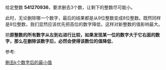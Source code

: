 给定整数 **541270936**，要求删去3个数，让剩下的整数尽可能小。

此时，无论删除哪一个数字，最后的结果都是从9位整数变成8位整数。既然同样是8位整数，我们显然应该优先把高位的数字降低，这样对新整数的值影响最大。

把**原整数的所有数字从左到右进行比较，如果发现某一位的数字大于它右面的数字，那么在删除该数字后，必然会使得该数位的值降低**，



参考:

[删去k个数字后的最小值](https://mp.weixin.qq.com/s?__biz=MzIxMjE5MTE1Nw==&mid=2653196006&idx=1&sn=50340823d4c2125bc2c361fe45defc3f&chksm=8c99fc3cbbee752a2d42f26817362b02c81d0a422279063309ed3919f55931cba51ad1ae2ba4&scene=21#wechat_redirect)



